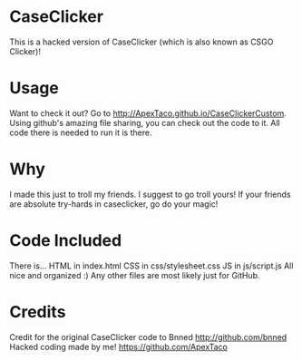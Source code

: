 # CaseClicker
This is a hacked version of CaseClicker (which is also known as CSGO Clicker)!

# Usage
Want to check it out?
Go to http://ApexTaco.github.io/CaseClickerCustom.
Using github's amazing file sharing, you can check out the code to it.
All code there is needed to run it is there.

# Why
I made this just to troll my friends. I suggest to go troll yours!
If your friends are absolute try-hards in caseclicker, go do your magic!

# Code Included
There is...
HTML in index.html
CSS in css/stylesheet.css
JS in js/script.js
All nice and organized :)
Any other files  are most likely just for GitHub.

# Credits

Credit for the original CaseClicker code to Bnned
http://github.com/bnned
Hacked coding made by me!
https://github.com/ApexTaco
